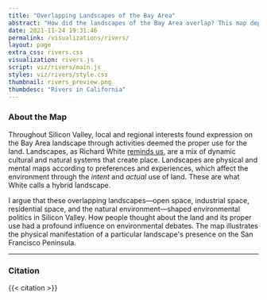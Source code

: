 ```yaml
---
title: "Overlapping Landscapes of the Bay Area"
abstract: "How did the landscapes of the Bay Area overlap? This map depicts the overlapping Natural, Urban, and Industrial landscapes of the Bay Area."
date: 2021-11-24 19:31:46
permalink: /visualizations/rivers/
layout: page
extra_css: rivers.css
visualization: rivers.js
script: viz/rivers/main.js
styles: viz/rivers/style.css
thumbnail: rivers_preview.png
thumbdesc: "Rivers in California"
---
```


<link rel="stylesheet" href="https://unpkg.com/leaflet@1.9.4/dist/leaflet.css" integrity="sha256-p4NxAoJBhIIN+hmNHrzRCf9tD/miZyoHS5obTRR9BMY=" crossorigin="" />
<script src="https://unpkg.com/leaflet@1.9.4/dist/leaflet.js" integrity="sha256-20nQCchB9co0qIjJZRGuk2/Z9VM+kNiyxNV1lvTlZBo=" crossorigin=""></script>

<div id="viz"></div>

<div class="container mx-auto">
<h3>About the Map</h3>

<p>
Throughout Silicon Valley, local and regional interests found expression
on the Bay Area landscape through activities deemed the proper use for the
land. Landscapes, as Richard White <a href="https://www.jstor.org/stable/24453057">reminds us</a>, are a mix of dynamic
cultural and natural systems that create place. Landscapes are physical
and mental maps according to preferences and experiences, which affect
the environment through the <em>intent</em> and <em>actual</em> use of land. These
are what White calls a hybrid landscape.
</p>

<p>
I argue that these overlapping landscapes&#8212;open space, industrial
space, residential space, and the natural environment&#8212;shaped
environmental politics in Silicon Valley. How people thought about the
land and its proper use had a profound influence on environmental
debates. The map illustrates the physical manifestation of a particular
landscape's presence on the San Francisco Peninsula.
</p>

<hr>

<h3>Citation</h3>

{{< citation >}}
</div>